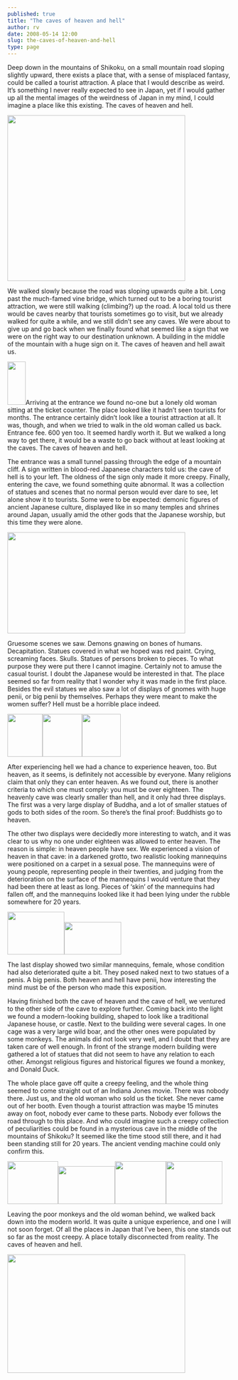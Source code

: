 ```yaml
---
published: true
title: "The caves of heaven and hell"
author: rv
date: 2008-05-14 12:00
slug: the-caves-of-heaven-and-hell
type: page
---
```

<p> Deep down in the mountains of Shikoku, on a small mountain road sloping slightly upward, there exists a place that, with a sense of misplaced fantasy, could be called a tourist attraction. A place that I would describe as weird. It&#8217;s something I never really expected to see in Japan, yet if I would gather up all the mental images of the weirdness of Japan in my mind, I could imagine a place like this existing. The caves of heaven and hell. </p> 
 <p> <img class="aligncenter size-full wp-image-502" src="https://s3.amazonaws.com/cfwblog/uploads/2008/05/chh01.jpg" alt="" width="400" height="372" /> </p> 
 <p> We walked slowly because the road was sloping upwards quite a bit. Long past the much-famed vine bridge, which turned out to be a boring tourist attraction, we were still walking (climbing?) up the road. A local told us there would be caves nearby that tourists sometimes go to visit, but we already walked for quite a while, and we still didn&#8217;t see any caves. We were about to give up and go back when we finally found what seemed like a sign that we were on the right way to our destination unknown. A building in the middle of the mountain with a huge sign on it. The caves of heaven and hell await us. </p> 
 <p> <a href="https://s3.amazonaws.com/cfwblog/uploads/2008/05/chh02.jpg"><img class="alignleft size-thumbnail wp-image-503" src="https://s3.amazonaws.com/cfwblog/uploads/2008/05/chh02.jpg" alt="" width="41" height="97" /></a>Arriving at the entrance we found no-one but a lonely old woman sitting at the ticket counter. The place looked like it hadn&#8217;t seen tourists for months. The entrance certainly didn&#8217;t look like a tourist attraction at all. It was, though, and when we tried to walk in the old woman called us back. Entrance fee. 600 yen too. It seemed hardly worth it. But we walked a long way to get there, it would be a waste to go back without at least looking at the caves. The caves of heaven and hell. </p> 
 <p> The entrance was a small tunnel passing through the edge of a mountain cliff. A sign written in blood-red Japanese characters told us: the cave of hell is to your left. The oldness of the sign only made it more creepy. Finally, entering the cave, we found something quite abnormal. It was a collection of statues and scenes that no normal person would ever dare to see, let alone show it to tourists. Some were to be expected: demonic figures of ancient Japanese culture, displayed like in so many temples and shrines around Japan, usually amid the other gods that the Japanese worship, but this time they were alone. </p> 
 <p> <a href="https://s3.amazonaws.com/cfwblog/uploads/2008/05/chh00.jpg"><img class="aligncenter size-full wp-image-500" src="https://s3.amazonaws.com/cfwblog/uploads/2008/05/chh00.jpg" alt="" width="400" height="227" /></a> </p> 
 <p> Gruesome scenes we saw. Demons gnawing on bones of humans. Decapitation. Statues covered in what we hoped was red paint. Crying, screaming faces. Skulls. Statues of persons broken to pieces. To what purpose they were put there I cannot imagine. Certainly not to amuse the casual tourist. I doubt the Japanese would be interested in that. The place seemed so far from reality that I wonder why it was made in the first place. Besides the evil statues we also saw a lot of displays of gnomes with huge penii, or big penii by themselves. Perhaps they were meant to make the women suffer? Hell must be a horrible place indeed. </p> 
 <p> <a href="https://s3.amazonaws.com/cfwblog/uploads/2008/05/chh05.jpg"><img class="alignnone size-thumbnail wp-image-506" src="https://s3.amazonaws.com/cfwblog/uploads/2008/05/chh05.jpg?w=79" alt="" width="79" height="96" /></a><a href="https://s3.amazonaws.com/cfwblog/uploads/2008/05/chh04.jpg"><img class="alignnone size-thumbnail wp-image-505" src="https://s3.amazonaws.com/cfwblog/uploads/2008/05/chh04.jpg?w=89" alt="" width="89" height="96" /></a><a href="https://s3.amazonaws.com/cfwblog/uploads/2008/05/chh03.jpg"><img class="alignnone size-thumbnail wp-image-504" src="https://s3.amazonaws.com/cfwblog/uploads/2008/05/chh03.jpg?w=87" alt="" width="87" height="96" /></a> </p> 
 <p> After experiencing hell we had a chance to experience heaven, too. But heaven, as it seems, is definitely not accessible by everyone. Many religions claim that only they can enter heaven. As we found out, there is another criteria to which one must comply: you must be over eighteen. The heavenly cave was clearly smaller than hell, and it only had three displays. The first was a very large display of Buddha, and a lot of smaller statues of gods to both sides of the room. So there&#8217;s the final proof: Buddhists go to heaven. </p> 
 <p> The other two displays were decidedly more interesting to watch, and it was clear to us why no one under eighteen was allowed to enter heaven. The reason is simple: in heaven people have sex. We experienced a vision of heaven in that cave: in a darkened grotto, two realistic looking mannequins were positioned on a carpet in a sexual pose. The mannequins were of young people, representing people in their twenties, and judging from the deterioration on the surface of the mannequins I would venture that they had been there at least as long. Pieces of &#8216;skin&#8217; of the mannequins had fallen off, and the mannequins looked like it had been lying under the rubble somewhere for 20 years. </p> 
 <p> <a href="https://s3.amazonaws.com/cfwblog/uploads/2008/05/chh10.jpg"><img class="alignnone size-thumbnail wp-image-507" src="https://s3.amazonaws.com/cfwblog/uploads/2008/05/chh10.jpg?w=128" alt="" width="128" height="96" /></a><a href="https://s3.amazonaws.com/cfwblog/uploads/2008/05/chh11.jpg"><img class="alignnone size-thumbnail wp-image-508" src="https://s3.amazonaws.com/cfwblog/uploads/2008/05/chh11.jpg?w=128" alt="" width="128" height="73" /></a> </p> 
 <p> The last display showed two similar mannequins, female, whose condition had also deteriorated quite a bit. They posed naked next to two statues of a penis. A big penis. Both heaven and hell have penii, how interesting the mind must be of the person who made this exposition. </p> 
 <p> Having finished both the cave of heaven and the cave of hell, we ventured to the other side of the cave to explore further. Coming back into the light we found a modern-looking building, shaped to look like a traditional Japanese house, or castle. Next to the building were several cages. In one cage was a very large wild boar, and the other ones were populated by some monkeys. The animals did not look very well, and I doubt that they are taken care of well enough. In front of the strange modern building were gathered a lot of statues that did not seem to have any relation to each other. Amongst religious figures and historical figures we found a monkey, and Donald Duck. </p> 
 <p> The whole place gave off quite a creepy feeling, and the whole thing seemed to come straight out of an Indiana Jones movie. There was nobody there. Just us, and the old woman who sold us the ticket. She never came out of her booth. Even though a tourist attraction was maybe 15 minutes away on foot, nobody ever came to these parts. Nobody ever follows the road through to this place. And who could imagine such a creepy collection of peculiarities could be found in a mysterious cave in the middle of the mountains of Shikoku? It seemed like the time stood still there, and it had been standing still for 20 years. The ancient vending machine could only confirm this. </p> 
 <p> <a href="https://s3.amazonaws.com/cfwblog/uploads/2008/05/chh21.jpg"><img class="alignnone size-thumbnail wp-image-509" src="https://s3.amazonaws.com/cfwblog/uploads/2008/05/chh21.jpg?w=114" alt="" width="114" height="96" /></a><a href="https://s3.amazonaws.com/cfwblog/uploads/2008/05/chh22.jpg"><img class="alignnone size-thumbnail wp-image-510" src="https://s3.amazonaws.com/cfwblog/uploads/2008/05/chh22.jpg?w=128" alt="" width="128" height="85" /></a><a href="https://s3.amazonaws.com/cfwblog/uploads/2008/05/chh24.jpg"><img class="alignnone size-thumbnail wp-image-512" src="https://s3.amazonaws.com/cfwblog/uploads/2008/05/chh24.jpg?w=115" alt="" width="115" height="96" /></a><a href="https://s3.amazonaws.com/cfwblog/uploads/2008/05/chh25.jpg"><img class="alignnone size-thumbnail wp-image-501" src="https://s3.amazonaws.com/cfwblog/uploads/2008/05/chh25.jpg?w=127" alt="" width="127" height="96" /></a> </p> 
 <p> Leaving the poor monkeys and the old woman behind, we walked back down into the modern world. It was quite a unique experience, and one I will not soon forget. Of all the places in Japan that I&#8217;ve been, this one stands out so far as the most creepy. A place totally disconnected from reality. The caves of heaven and hell. </p> 
 <p> <img class="alignnone size-full wp-image-511" src="https://s3.amazonaws.com/cfwblog/uploads/2008/05/chh23.jpg" alt="" width="400" height="266" /> </p>
